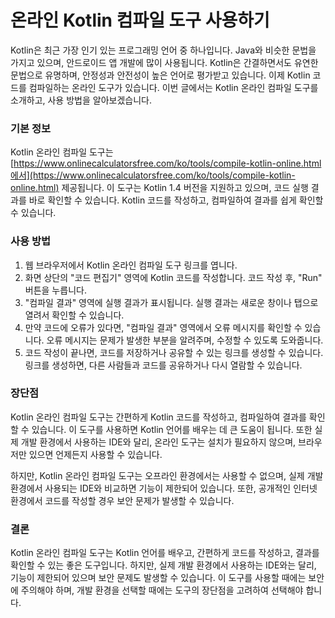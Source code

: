 온라인 Kotlin 컴파일 도구 사용하기
======================

Kotlin은 최근 가장 인기 있는 프로그래밍 언어 중 하나입니다. Java와 비슷한 문법을 가지고 있으며, 안드로이드 앱 개발에 많이 사용됩니다. Kotlin은 간결하면서도 유연한 문법으로 유명하며, 안정성과 안전성이 높은 언어로 평가받고 있습니다. 이제 Kotlin 코드를 컴파일하는 온라인 도구가 있습니다. 이번 글에서는 Kotlin 온라인 컴파일 도구를 소개하고, 사용 방법을 알아보겠습니다.

### 기본 정보

Kotlin 온라인 컴파일 도구는 [https://www.onlinecalculatorsfree.com/ko/tools/compile-kotlin-online.html에서](https://www.onlinecalculatorsfree.com/ko/tools/compile-kotlin-online.html) 제공됩니다. 이 도구는 Kotlin 1.4 버전을 지원하고 있으며, 코드 실행 결과를 바로 확인할 수 있습니다. Kotlin 코드를 작성하고, 컴파일하여 결과를 쉽게 확인할 수 있습니다.

### 사용 방법

1. 웹 브라우저에서 Kotlin 온라인 컴파일 도구 링크를 엽니다.
2. 화면 상단의 "코드 편집기" 영역에 Kotlin 코드를 작성합니다. 코드 작성 후, "Run" 버튼을 누릅니다.
3. "컴파일 결과" 영역에 실행 결과가 표시됩니다. 실행 결과는 새로운 창이나 탭으로 열려서 확인할 수 있습니다.
4. 만약 코드에 오류가 있다면, "컴파일 결과" 영역에서 오류 메시지를 확인할 수 있습니다. 오류 메시지는 문제가 발생한 부분을 알려주며, 수정할 수 있도록 도와줍니다.
5. 코드 작성이 끝나면, 코드를 저장하거나 공유할 수 있는 링크를 생성할 수 있습니다. 링크를 생성하면, 다른 사람들과 코드를 공유하거나 다시 열람할 수 있습니다.

### 장단점

Kotlin 온라인 컴파일 도구는 간편하게 Kotlin 코드를 작성하고, 컴파일하여 결과를 확인할 수 있습니다. 이 도구를 사용하면 Kotlin 언어를 배우는 데 큰 도움이 됩니다. 또한 실제 개발 환경에서 사용하는 IDE와 달리, 온라인 도구는 설치가 필요하지 않으며, 브라우저만 있으면 언제든지 사용할 수 있습니다.

하지만, Kotlin 온라인 컴파일 도구는 오프라인 환경에서는 사용할 수 없으며, 실제 개발 환경에서 사용되는 IDE와 비교하면 기능이 제한되어 있습니다. 또한, 공개적인 인터넷 환경에서 코드를 작성할 경우 보안 문제가 발생할 수 있습니다.

### 결론

Kotlin 온라인 컴파일 도구는 Kotlin 언어를 배우고, 간편하게 코드를 작성하고, 결과를 확인할 수 있는 좋은 도구입니다. 하지만, 실제 개발 환경에서 사용하는 IDE와는 달리, 기능이 제한되어 있으며 보안 문제도 발생할 수 있습니다. 이 도구를 사용할 때에는 보안에 주의해야 하며, 개발 환경을 선택할 때에는 도구의 장단점을 고려하여 선택해야 합니다.